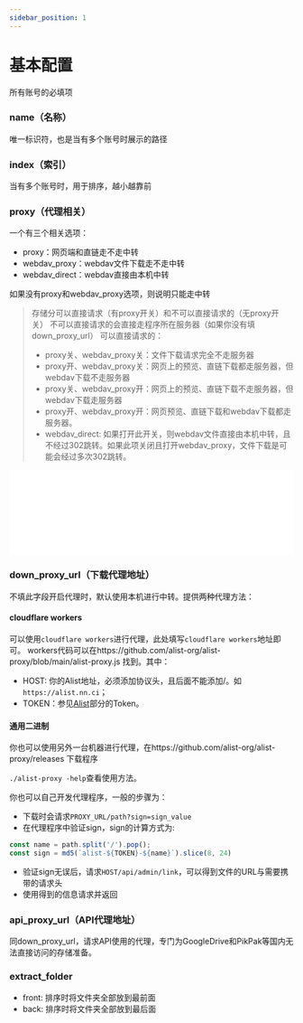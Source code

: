 ```yaml
---
sidebar_position: 1
---
```


# 基本配置
所有账号的必填项
### name（名称）
唯一标识符，也是当有多个账号时展示的路径
### index（索引）
当有多个账号时，用于排序，越小越靠前
### proxy（代理相关）
一个有三个相关选项：
- proxy：网页端和直链走不走中转
- webdav_proxy：webdav文件下载走不走中转
- webdav_direct：webdav直接由本机中转

如果没有proxy和webdav_proxy选项，则说明只能走中转

> 存储分可以直接请求（有proxy开关）和不可以直接请求的（无proxy开关）
> 不可以直接请求的会直接走程序所在服务器（如果你没有填down_proxy_url）
> 可以直接请求的：
> - proxy关、webdav_proxy关：文件下载请求完全不走服务器
> - proxy开、webdav_proxy关：网页上的预览、直链下载都走服务器，但webdav下载不走服务器
> - proxy关、webdav_proxy开：网页上的预览、直链下载不走服务器，但webdav下载走服务器
> - proxy开、webdav_proxy开：网页预览、直链下载和webdav下载都走服务器。
> - webdav_direct: 如果打开此开关，则webdav文件直接由本机中转，且不经过302跳转。如果此项关闭且打开webdav_proxy，文件下载是可能会经过多次302跳转。

<embed src="/img/webdav.svg" type="image/svg+xml" width="100%" />

### down_proxy_url（下载代理地址）
不填此字段开启代理时，默认使用本机进行中转。提供两种代理方法：

#### cloudflare workers
可以使用`cloudflare workers`进行代理，此处填写`cloudflare workers`地址即可。
workers代码可以在https://github.com/alist-org/alist-proxy/blob/main/alist-proxy.js 找到。其中：

- HOST: 你的Alist地址，必须添加协议头，且后面不能添加/。如`https://alist.nn.ci`；
- TOKEN：参见[Alist](./alist.md#token)部分的Token。

#### 通用二进制
你也可以使用另外一台机器进行代理，在https://github.com/alist-org/alist-proxy/releases 下载程序

`./alist-proxy -help`查看使用方法。

你也可以自己开发代理程序，一般的步骤为：
- 下载时会请求`PROXY_URL/path?sign=sign_value`
- 在代理程序中验证sign，sign的计算方式为:
```js
const name = path.split('/').pop();
const sign = md5(`alist-${TOKEN}-${name}`).slice(8, 24)
```
- 验证sign无误后，请求`HOST/api/admin/link`，可以得到文件的URL与需要携带的请求头
- 使用得到的信息请求并返回

### api_proxy_url（API代理地址）

同down_proxy_url，请求API使用的代理，专门为GoogleDrive和PikPak等国内无法直接访问的存储准备。

### extract_folder
- front: 排序时将文件夹全部放到最前面
- back: 排序时将文件夹全部放到最后面